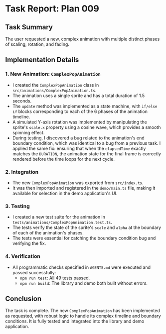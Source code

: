 # Task Report: Plan 009

## Task Summary

The user requested a new, complex animation with multiple distinct phases of scaling, rotation, and fading.

## Implementation Details

### 1. New Animation: `ComplexPopAnimation`

- I created the `ComplexPopAnimation` class in `src/animations/ComplexPopAnimation.ts`.
- The animation uses a single sprite and has a total duration of 1.5 seconds.
- The `update` method was implemented as a state machine, with `if/else if` blocks corresponding to each of the 6 phases of the animation timeline.
- A simulated Y-axis rotation was implemented by manipulating the sprite's `scale.x` property using a cosine wave, which provides a smooth spinning effect.
- During testing, I discovered a bug related to the animation's end boundary condition, which was identical to a bug from a previous task. I applied the same fix: ensuring that when the `elapsedTime` exactly matches the `DURATION`, the animation state for the final frame is correctly rendered before the time loops for the next cycle.

### 2. Integration

- The new `ComplexPopAnimation` was exported from `src/index.ts`.
- It was then imported and registered in the `demo/main.ts` file, making it available for selection in the demo application's UI.

### 3. Testing

- I created a new test suite for the animation in `tests/animations/ComplexPopAnimation.test.ts`.
- The tests verify the state of the sprite's `scale` and `alpha` at the boundary of each of the animation's phases.
- The tests were essential for catching the boundary condition bug and verifying the fix.

### 4. Verification

- All programmatic checks specified in `AGENTS.md` were executed and passed successfully:
  - `npm run test`: All 49 tests passed.
  - `npm run build`: The library and demo both built without errors.

## Conclusion

The task is complete. The new `ComplexPopAnimation` has been implemented as requested, with robust logic to handle its complex timeline and boundary conditions. It is fully tested and integrated into the library and demo application.
